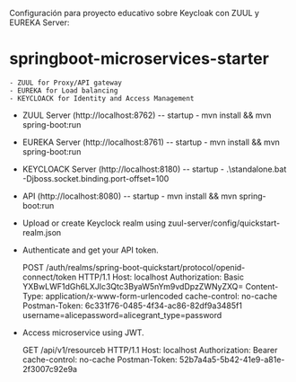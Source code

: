 Configuración para proyecto educativo sobre Keycloak con ZUUL y EUREKA Server:

# springboot-microservices-starter

	- ZUUL for Proxy/API gateway
	- EUREKA for Load balancing
	- KEYCLOACK for Identity and Access Management

- ZUUL Server (http://localhost:8762)
	-- startup - mvn install && mvn spring-boot:run
- EUREKA Server (http://localhost:8761) 
	-- startup - mvn install && mvn spring-boot:run
- KEYCLOACK Server (http://localhost:8180)
    -- startup - .\standalone.bat -Djboss.socket.binding.port-offset=100
- API (http://localhost:8080)
	-- startup - mvn install && mvn spring-boot:run
	
- Upload or create Keyclock realm using zuul-server/config/quickstart-realm.json	
	
- Authenticate and get your API token.

	POST /auth/realms/spring-boot-quickstart/protocol/openid-connect/token HTTP/1.1
	Host: localhost
	Authorization: Basic YXBwLWF1dGh6LXJlc3Qtc3ByaW5nYm9vdDpzZWNyZXQ=
	Content-Type: application/x-www-form-urlencoded
	cache-control: no-cache
	Postman-Token: 6c331f76-0485-4f34-ac86-82df9a3485f1
	username=alicepassword=alicegrant_type=password
	
- Access microservice using JWT.

	GET /api/v1/resourceb HTTP/1.1
	Host: localhost
	Authorization: Bearer <JSON Web Token>
	cache-control: no-cache
	Postman-Token: 52b7a4a5-5b42-41e9-a81e-2f3007c92e9a
